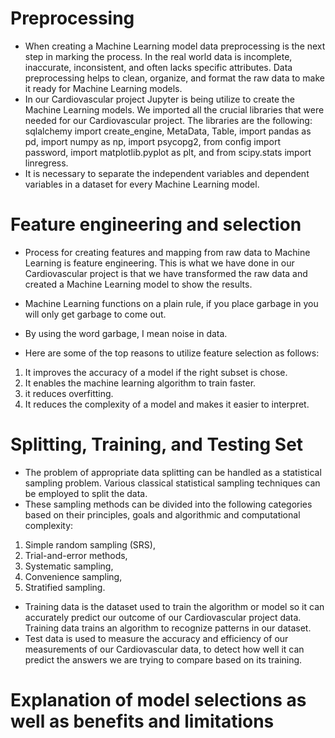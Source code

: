 # Preprocessing

- When creating a Machine Learning model data preprocessing is the next step in marking the process.  In the real world data is incomplete, inaccurate, inconsistent, and often lacks specific attributes.  Data preprocessing helps to clean, organize, and format the raw data to make it ready for Machine Learning models.  
- In our Cardiovascular project Jupyter is being utilize to create the Machine Learning models.  We imported all the crucial libraries that were needed for our Cardiovascular project.  The libraries are the following: sqlalchemy import create_engine, MetaData, Table, import pandas as pd, import numpy as np, import psycopg2, from config import password, import matplotlib.pyplot as plt, and from scipy.stats import linregress.  
- It is necessary to separate the independent variables and dependent variables in a dataset for every Machine Learning model.  
   
# Feature engineering and selection

- Process for creating features and mapping from raw data to Machine Learning is feature engineering.  This is what we have done in our Cardiovascular project is that we have transformed the raw data and created a Machine Learning model to show the results.  

- Machine Learning functions on a plain rule, if you place garbage in you will only get garbage to come out. 
- By using the word garbage, I mean noise in data.  
- Here are some of the top reasons to utilize feature selection as follows:

1. It improves the accuracy of a model if the right subset is chose.
2. It enables the machine learning algorithm to train faster.
3. it reduces overfitting.
4. It reduces the complexity of a model and makes it easier to interpret.   

# Splitting, Training, and Testing Set

- The problem of appropriate data splitting can be handled as a statistical sampling problem.  Various classical statistical sampling techniques can be employed to split the data.  
- These sampling methods can be divided into the following categories based on their
principles, goals and algorithmic and computational complexity:

1. Simple random sampling (SRS),
2. Trial-and-error methods,
3. Systematic sampling,
4. Convenience sampling,
5. Stratified sampling.

- Training data is the dataset used to train the algorithm or model so it can accurately predict our outcome of our Cardiovascular project data.  Training data trains an algorithm to recognize patterns in our dataset.
- Test data is used to measure the accuracy and efficiency of our measurements of our Cardiovascular data, to detect how well it can predict the answers we are trying to compare based on its training.  

# Explanation of model selections as well as benefits and limitations
